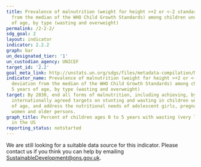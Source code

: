 ```yaml
---
title: Prevalence of malnutrition (weight for height >+2 or <-2 standard deviation
  from the median of the WHO Child Growth Standards) among children under 5 years
  of age, by type (wasting and overweight)
permalink: /2-2-2/
sdg_goal: 2
layout: indicator
indicator: 2.2.2
graph: bar
un_designated_tier: '1'
un_custodian_agency: UNICEF
target_id: '2.2'
goal_meta_link: http://unstats.un.org/sdgs/files/metadata-compilation/Metadata-Goal-2.pdf
indicator_name: Prevalence of malnutrition (weight for height >+2 or <-2 standard
  deviation from the median of the WHO Child Growth Standards) among children under
  5 years of age, by type (wasting and overweight)
target: By 2030, end all forms of malnutrition, including achieving, by 2025, the
  internationally agreed targets on stunting and wasting in children under 5 years
  of age, and address the nutritional needs of adolescent girls, pregnant and lactating
  women and older persons.
graph_title: Percent of children ages 0 to 5 years with wasting (very low weight-for-length/height)
  in the US
reporting_status: notstarted
---
```


We are still looking for a suitable data source for this indicator. Please contact us if you think you can help by emailing <a href="mailto:SustainableDevelopment@ons.gov.uk">SustainableDevelopment@ons.gov.uk</a>.


